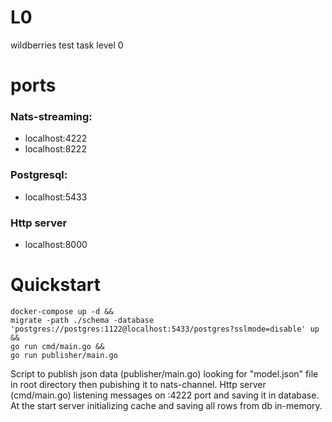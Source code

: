# L0
wildberries test task level 0

# ports
 ### Nats-streaming: <br>
 * localhost:4222 <br>
 * localhost:8222 <br>
 ### Postgresql: <br>
 * localhost:5433 <br>
 ### Http server <br>
 * localhost:8000 <br>
 
 # Quickstart
    docker-compose up -d &&
    migrate -path ./schema -database 'postgres://postgres:1122@localhost:5433/postgres?sslmode=disable' up &&
    go run cmd/main.go &&
    go run publisher/main.go

Script to publish json data (publisher/main.go) looking for "model.json" file in root directory then pubishing it to nats-channel.
Http server (cmd/main.go) listening messages on :4222 port and saving it in database. At the start server initializing cache and saving all rows from db in-memory.



 
 
